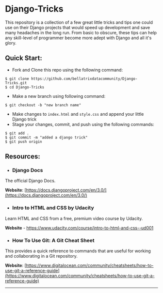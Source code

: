 # Django-Tricks

This repository is a collection of a few great little tricks and tips one could use on their Django projects that would speed up development and save many headaches in the long run. From basic to obscure, these tips can help any skill-level of programmer become more adept with Django and all it's glory.

## Quick Start:

- Fork and Clone this repo using the following command:

```
$ git clone https://github.com/bellatrixdatacommunity/Django-Tricks.git
$ cd Django-Tricks
```

- Make a new branch using following command:

```
$ git checkout -b "new branch name"
```

- Make changes to `index.html` and `style.css` and append your little Django trick
- Stage your changes, commit, and push using the following commands:

```
$ git add .
$ git commit -m "added a django trick"
$ git push origin
```

## Resources:

- ### Django Docs

The official Django Docs.

**Website**: [https://docs.djangoproject.com/en/3.0/](https://docs.djangoproject.com/en/3.0/)

- ### Intro to HTML and CSS by Udacity

Learn HTML and CSS from a free, premium video course by Udacity.

**Website** - https://www.udacity.com/course/intro-to-html-and-css--ud001

- ### How To Use Git: A Git Cheat Sheet

This provides a quick reference to commands that are useful for working and collaborating in a Git repository.

**Website**: [https://www.digitalocean.com/community/cheatsheets/how-to-use-git-a-reference-guide](https://www.digitalocean.com/community/cheatsheets/how-to-use-git-a-reference-guide)

---
